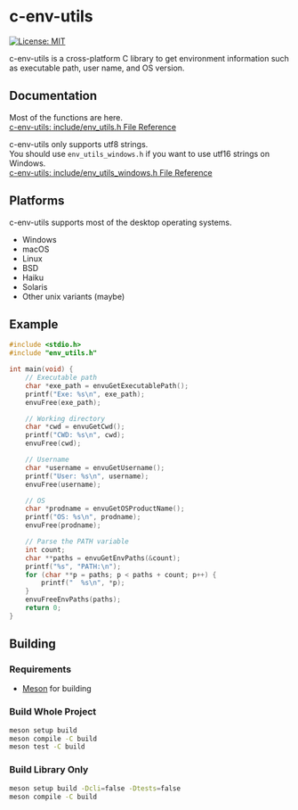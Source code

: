 # c-env-utils

[![License: MIT](https://img.shields.io/badge/License-MIT-yellow.svg)](https://opensource.org/licenses/MIT)

c-env-utils is a cross-platform C library to get environment information such as executable path, user name, and OS version.

## Documentation

Most of the functions are here.  
[c-env-utils: include/env_utils.h File Reference](https://matyalatte.github.io/c-env-utils/env__utils_8h.html)  

c-env-utils only supports utf8 strings.  
You should use `env_utils_windows.h` if you want to use utf16 strings on Windows.  
[c-env-utils: include/env_utils_windows.h File Reference](https://matyalatte.github.io/c-env-utils/env__utils__windows_8h.html)  

## Platforms

c-env-utils supports most of the desktop operating systems.

- Windows
- macOS
- Linux
- BSD
- Haiku
- Solaris
- Other unix variants (maybe)

## Example

```c
#include <stdio.h>
#include "env_utils.h"

int main(void) {
    // Executable path
    char *exe_path = envuGetExecutablePath();
    printf("Exe: %s\n", exe_path);
    envuFree(exe_path);

    // Working directory
    char *cwd = envuGetCwd();
    printf("CWD: %s\n", cwd);
    envuFree(cwd);

    // Username
    char *username = envuGetUsername();
    printf("User: %s\n", username);
    envuFree(username);

    // OS
    char *prodname = envuGetOSProductName();
    printf("OS: %s\n", prodname);
    envuFree(prodname);

    // Parse the PATH variable
    int count;
    char **paths = envuGetEnvPaths(&count);
    printf("%s", "PATH:\n");
    for (char **p = paths; p < paths + count; p++) {
        printf("  %s\n", *p);
    }
    envuFreeEnvPaths(paths);
    return 0;
}
```

## Building

### Requirements

- [Meson](https://mesonbuild.com/) for building

### Build Whole Project

```bash
meson setup build
meson compile -C build
meson test -C build
```

### Build Library Only

```bash
meson setup build -Dcli=false -Dtests=false
meson compile -C build
```
